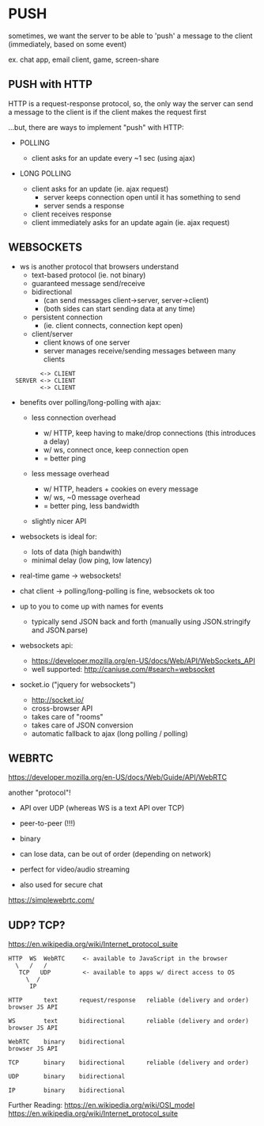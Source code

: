 # PUSH

sometimes, we want the server to be able to 'push' a message to the client (immediately, based on some event)

ex. chat app, email client, game, screen-share


## PUSH with HTTP

  HTTP is a request-response protocol, so, the only way the server can send a message to the client is if the client makes the request first

  ...but, there are ways to implement "push" with HTTP:

  - POLLING

    - client asks for an update every ~1 sec (using ajax)

  - LONG POLLING

    - client asks for an update (ie. ajax request)
      - server keeps connection open until it has something to send
      - server sends a response
    - client receives response
    - client immediately asks for an update again (ie. ajax request)


## WEBSOCKETS

  - ws is another protocol that browsers understand
    - text-based protocol (ie. not binary)
    - guaranteed message send/receive
    - bidirectional
      - (can send messages client->server, server->client)
      - (both sides can start sending data at any time)
    - persistent connection
      - (ie. client connects, connection kept open)
    - client/server
      - client knows of one server
      - server manages receive/sending messages between many clients

```
         <-> CLIENT
  SERVER <-> CLIENT
         <-> CLIENT
```

  - benefits over polling/long-polling with ajax:

    - less connection overhead
       - w/ HTTP, keep having to make/drop connections (this introduces a delay)
       - w/ ws, connect once, keep connection open
       - = better ping

    - less message overhead
       - w/ HTTP, headers + cookies on every message
       - w/ ws, ~0 message overhead
       - = better ping, less bandwidth

    - slightly nicer API

  - websockets is ideal for:
    - lots of data (high bandwith)
    - minimal delay (low ping, low latency)

  - real-time game -> websockets!
  - chat client -> polling/long-polling is fine, websockets ok too

  - up to you to come up with names for events
    - typically send JSON back and forth (manually using JSON.stringify and JSON.parse)

  - websockets api:
    - https://developer.mozilla.org/en-US/docs/Web/API/WebSockets_API
    - well supported: http://caniuse.com/#search=websocket

  - socket.io  ("jquery for websockets")
    - http://socket.io/
    - cross-browser API
    - takes care of "rooms"
    - takes care of JSON conversion
    - automatic fallback to ajax (long polling / polling)


## WEBRTC

  https://developer.mozilla.org/en-US/docs/Web/Guide/API/WebRTC

  another "protocol"!

  - API over UDP   (whereas WS is a text API over TCP)
  - peer-to-peer (!!!)
  - binary
  - can lose data, can be out of order (depending on network)

  - perfect for video/audio streaming
  - also used for secure chat

  https://simplewebrtc.com/


## UDP? TCP?

  https://en.wikipedia.org/wiki/Internet_protocol_suite

   ```
   HTTP  WS  WebRTC     <- available to JavaScript in the browser
     \   /   /
      TCP   UDP         <- available to apps w/ direct access to OS
        \  /
         IP
  ```

  ```
  HTTP      text      request/response   reliable (delivery and order)   browser JS API  

  WS        text      bidirectional      reliable (delivery and order)   browser JS API   

  WebRTC    binary    bidirectional                                      browser JS API 

  TCP       binary    bidirectional      reliable (delivery and order)                 

  UDP       binary    bidirectional                                                   

  IP        binary    bidirectional                                                  
  ```

Further Reading:
  https://en.wikipedia.org/wiki/OSI_model
  https://en.wikipedia.org/wiki/Internet_protocol_suite
